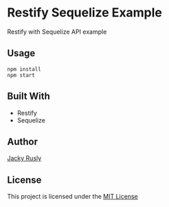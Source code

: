 # Restify Sequelize Example

Restify with Sequelize API example

## Usage
```
npm install
npm start
```

## Built With
- Restify
- Sequelize

## Author
[Jacky Rusly](https://www.jackyrusly.web.id)

## License
This project is licensed under the [MIT License](https://opensource.org/licenses/MIT)